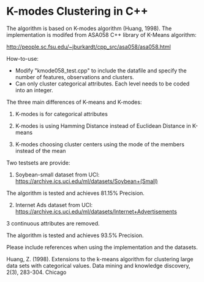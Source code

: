 K-modes Clustering in C++
==========================

The algorithm is based on K-modes algorithm (Huang, 1998). The implementation is modifed from ASA058 C++ library of K-Means algorithm:

http://people.sc.fsu.edu/~jburkardt/cpp_src/asa058/asa058.html

How-to-use:

* Modify "kmode058_test.cpp" to include the datafile and specify the number of features, observations and clusters.
* Can only cluster categorical attributes. Each level needs to be coded into an integer.


The three main differences of K-means and K-modes:

1. K-modes is for categorical attributes

2. K-modes is using Hamming Distance instead of Euclidean Distance in K-means

3. K-modes choosing cluster centers using the mode of the members instead of the mean


Two testsets are provide:

1. Soybean-small dataset from UCI: https://archive.ics.uci.edu/ml/datasets/Soybean+(Small)

The algorithm is tested and achieves 81.15% Precision.

2. Internet Ads dataset from UCI: https://archive.ics.uci.edu/ml/datasets/Internet+Advertisements

3 continuous attributes are removed.

The algorithm is tested and achieves 93.5% Precision.

Please include references when using the implementation and the datasets.

Huang, Z. (1998). Extensions to the k-means algorithm for clustering large data sets with categorical values. Data mining and knowledge discovery, 2(3), 283-304. Chicago
